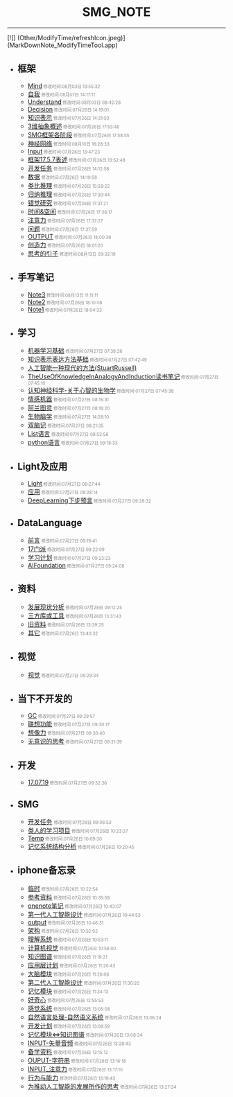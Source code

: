 #  <center>SMG_NOTE</center>

***

[![] (Other/ModifyTime/refreshIcon.jpeg)] (MarkDownNote_ModifyTimeTool.app)
	
- ## 框架

	* [Mind](框架/Mind.md)<font size="1" color="#888888"> 修改时间:08月03日 13:55:32</font>
	* [自我](框架/自我.md)<font size="1" color="#888888"> 修改时间:08月07日 14:17:11</font>
	* [Understand](框架/Understand.md)<font size="1" color="#888888"> 修改时间:08月03日 08:42:28</font>
	* [Decision](框架/Decision.md)<font size="1" color="#888888"> 修改时间:07月26日 14:19:01</font>
	* [知识表示](框架/知识表示.md)<font size="1" color="#888888"> 修改时间:07月26日 14:31:50</font>
	* [3维抽象概述](框架/3维抽象概述.md)<font size="1" color="#888888"> 修改时间:07月26日 17:53:46</font>
	* [SMG框架各阶段](框架/SMG框架各阶段.md)<font size="1" color="#888888"> 修改时间:07月26日 17:58:55</font>
	* [神经网络](框架/神经网络.md)<font size="1" color="#888888"> 修改时间:08月10日 16:28:33</font>
	* [Input](框架/Input.md)<font size="1" color="#888888"> 修改时间:07月26日 13:47:23</font>
	* [框架17.5.7表述](框架/框架17.5.7表述.md)<font size="1" color="#888888"> 修改时间:07月26日 13:52:48</font>
	* [开发任务](框架/开发任务.md)<font size="1" color="#888888"> 修改时间:07月26日 14:12:58</font>
	* [数据](框架/数据.md)<font size="1" color="#888888"> 修改时间:07月26日 14:19:58</font>
	* [类比推理](框架/类比推理.md)<font size="1" color="#888888"> 修改时间:07月26日 15:28:22</font>
	* [归纳推理](框架/归纳推理.md)<font size="1" color="#888888"> 修改时间:07月26日 17:30:44</font>
	* [错觉研究](框架/错觉研究.md)<font size="1" color="#888888"> 修改时间:07月26日 17:31:21</font>
	* [时间&空间](框架/时间&空间.md)<font size="1" color="#888888"> 修改时间:07月26日 17:36:17</font>
	* [注意力](框架/注意力.md)<font size="1" color="#888888"> 修改时间:07月26日 17:37:27</font>
	* [问题](框架/问题.md)<font size="1" color="#888888"> 修改时间:07月26日 17:37:59</font>
	* [OUTPUT](框架/OUTPUT.md)<font size="1" color="#888888"> 修改时间:07月26日 18:00:36</font>
	* [创造力](框架/创造力.md)<font size="1" color="#888888"> 修改时间:07月26日 18:01:20</font>
	* [思考的引子](框架/思考的引子.md)<font size="1" color="#888888"> 修改时间:08月13日 09:32:19</font>

- ## 手写笔记

	* [Note3](手写笔记/Note3.md)<font size="1" color="#888888"> 修改时间:08月13日 11:11:11</font>
	* [Note2](手写笔记/Note2.md)<font size="1" color="#888888"> 修改时间:07月26日 18:10:08</font>
	* [Note1](手写笔记/Note1.md)<font size="1" color="#888888"> 修改时间:07月26日 18:04:33</font>

- ## 学习

	* [机器学习基础](学习/机器学习基础.md)<font size="1" color="#888888"> 修改时间:07月27日 07:38:26</font>
	* [知识表示表达方法基础](学习/知识表示表达方法基础.md)<font size="1" color="#888888"> 修改时间:07月27日 07:42:49</font>
	* [人工智能一种现代的方法(StuartRussell)](学习/人工智能一种现代的方法(StuartRussell).md)
	* [TheUseOfKnowledgeInAnalogyAndInduction读书笔记](学习/TheUseOfKnowledgeInAnalogyAndInduction读书笔记.md)<font size="1" color="#888888"> 修改时间:07月27日 07:45:10</font>
	* [认知神经科学-关于心智的生物学](学习/认知神经科学-关于心智的生物学.md)<font size="1" color="#888888"> 修改时间:07月27日 07:45:38</font>
	* [情感机器](学习/情感机器.md)<font size="1" color="#888888"> 修改时间:07月27日 08:15:31</font>
	* [阿兰图灵](学习/阿兰图灵.md)<font size="1" color="#888888"> 修改时间:07月27日 08:16:20</font>
	* [生物脑学](学习/生物脑学.md)<font size="1" color="#888888"> 修改时间:07月27日 14:28:10</font>
	* [双脑记](学习/双脑记.md)<font size="1" color="#888888"> 修改时间:07月27日 08:21:35</font>
	* [List语言](学习/List语言.md)<font size="1" color="#888888"> 修改时间:07月27日 08:52:56</font>
	* [python语言](学习/python语言.md)<font size="1" color="#888888"> 修改时间:07月27日 09:18:33</font>

- ## Light及应用

	* [Light](Light及应用/Light.md)<font size="1" color="#888888"> 修改时间:07月27日 09:27:44</font>
	* [应用](Light及应用/应用.md)<font size="1" color="#888888"> 修改时间:07月27日 09:28:14</font>
	* [DeepLearning下步预言](Light及应用/DeepLearning下步预言.md)<font size="1" color="#888888"> 修改时间:07月27日 09:28:32</font>

- ## DataLanguage

	* [前言](DataLanguage/前言.md)<font size="1" color="#888888"> 修改时间:07月27日 09:19:41</font>
	* [17门派](DataLanguage/17门派.md)<font size="1" color="#888888"> 修改时间:07月27日 09:22:09</font>
	* [学习计划](DataLanguage/学习计划.md)<font size="1" color="#888888"> 修改时间:07月27日 09:23:23</font>
	* [AIFoundation](DataLanguage/AIFoundation.md)<font size="1" color="#888888"> 修改时间:07月27日 09:24:08</font>

- ## 资料

	* [发展现状分析](资料/发展现状分析.md)<font size="1" color="#888888"> 修改时间:07月28日 09:12:25</font>
	* [三方库或工具](资料/三方库或工具.md)<font size="1" color="#888888"> 修改时间:07月26日 13:31:43</font>
	* [旧资料](资料/旧资料.md)<font size="1" color="#888888"> 修改时间:07月26日 13:39:25</font>
	* [其它](资料/其它.md)<font size="1" color="#888888"> 修改时间:07月26日 13:40:32</font>

- ## 视觉

	* [视觉](视觉/视觉.md)<font size="1" color="#888888"> 修改时间:07月27日 09:29:34</font>

- ## 当下不开发的

	* [GC](当下不开发的/GC.md)<font size="1" color="#888888"> 修改时间:07月27日 09:29:57</font>
	* [联想功能](当下不开发的/联想功能.md)<font size="1" color="#888888"> 修改时间:07月27日 09:30:17</font>
	* [想像力](当下不开发的/想像力.md)<font size="1" color="#888888"> 修改时间:07月27日 09:30:40</font>
	* [无意识的思考](当下不开发的/无意识的思考.md)<font size="1" color="#888888"> 修改时间:07月27日 09:31:39</font>

- ## 开发

	* [17.07.19](开发/17.07.19.md)<font size="1" color="#888888"> 修改时间:07月27日 09:32:36</font>

- ## SMG  

	* [开发任务](SMG/开发任务.md) <font size="1" color="#888888"> 修改时间:07月28日 09:06:53</font>
	* [类人的学习项目](SMG/类人的学习项目.md)<font size="1" color="#888888"> 修改时间:07月26日 10:23:27</font>
	* [Temp](SMG/Temp.md)<font size="1" color="#888888"> 修改时间:07月26日 10:09:30</font>
	* [记忆系统结构分析](SMG/记忆系统结构分析.md)<font size="1" color="#888888"> 修改时间:07月26日 10:20:45</font>

- ## iphone备忘录

	* [临时](iphone备忘录/临时.md)<font size="1" color="#888888"> 修改时间:07月26日 10:22:54</font>
	* [参考资料](iphone备忘录/参考资料.md)<font size="1" color="#888888"> 修改时间:07月26日 10:35:59</font>
	* [onenote笔记](iphone备忘录/onenote笔记.md)<font size="1" color="#888888"> 修改时间:07月26日 10:43:07</font>
	* [第一代人工智能设计](iphone备忘录/第一代人工智能设计.md)<font size="1" color="#888888"> 修改时间:07月26日 10:44:53</font>
	* [output](iphone备忘录/output.md)<font size="1" color="#888888"> 修改时间:07月26日 10:46:31</font>
	* [架构](iphone备忘录/架构.md)<font size="1" color="#888888"> 修改时间:07月26日 10:52:02</font>
	* [理解系统](iphone备忘录/理解系统.md)<font size="1" color="#888888"> 修改时间:07月26日 10:53:11</font>
	* [计算机视觉](iphone备忘录/计算机视觉.md)<font size="1" color="#888888"> 修改时间:07月26日 10:56:00</font>
	* [知识图谱](iphone备忘录/知识图谱.md)<font size="1" color="#888888"> 修改时间:07月26日 11:19:21</font>
	* [应用层计划](iphone备忘录/应用层计划.md)<font size="1" color="#888888"> 修改时间:07月26日 11:20:43</font>
	* [大脑模块](iphone备忘录/大脑模块.md)<font size="1" color="#888888"> 修改时间:07月26日 11:26:06</font>
	* [第二代人工智能设计](iphone备忘录/第二代人工智能设计.md)<font size="1" color="#888888"> 修改时间:07月26日 11:30:20</font>
	* [记忆模块](iphone备忘录/记忆模块.md)<font size="1" color="#888888"> 修改时间:07月26日 11:34:13</font>
	* [好奇心](iphone备忘录/好奇心.md)<font size="1" color="#888888"> 修改时间:07月26日 12:55:53</font>
	* [感觉系统](iphone备忘录/感觉系统.md)<font size="1" color="#888888"> 修改时间:07月26日 13:05:08</font>
	* [自然语言处理-自然语义系统](iphone备忘录/自然语言处理-自然语义系统.md)<font size="1" color="#888888"> 修改时间:07月26日 13:06:24</font>
	* [开发计划](iphone备忘录/开发计划.md)<font size="1" color="#888888"> 修改时间:07月26日 13:06:59</font>
	* [记忆模块<=>知识图谱](iphone备忘录/记忆模块<=>知识图谱.md)<font size="1" color="#888888"> 修改时间:07月26日 13:08:34</font>
	* [INPUT-矢量音频](iphone备忘录/INPUT-矢量音频.md)<font size="1" color="#888888"> 修改时间:07月26日 13:28:43</font>
	* [备学资料](iphone备忘录/备学资料.md)<font size="1" color="#888888"> 修改时间:07月26日 13:15:12</font>
	* [OUPUT-字符串](iphone备忘录/OUPUT-字符串.md)<font size="1" color="#888888"> 修改时间:07月26日 13:16:18</font>
	* [INPUT_注意力](iphone备忘录/INPUT_注意力.md)<font size="1" color="#888888"> 修改时间:07月26日 13:17:10</font>
	* [行为与能力](iphone备忘录/行为与能力.md)<font size="1" color="#888888"> 修改时间:07月26日 13:19:43</font>
	* [为推动人工智能的发展所作的思考](iphone备忘录/为推动人工智能的发展所作的思考.md)<font size="1" color="#888888"> 修改时间:07月26日 13:27:34</font>














